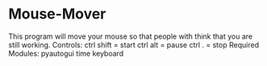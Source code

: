 # Mouse-Mover
This program will move your mouse so that people with think that you are still working.
Controls:
ctrl shift = start
ctrl alt = pause
ctrl . = stop
Required Modules:
  pyautogui
  time
  keyboard
